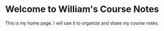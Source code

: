 # Welcome to William's Course Notes

This is my home page. I will use it to organize and share my course notes.
